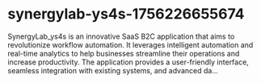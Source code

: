 # synergylab-ys4s-1756226655674
SynergyLab_ys4s is an innovative SaaS B2C application that aims to revolutionize workflow automation. It leverages intelligent automation and real-time analytics to help businesses streamline their operations and increase productivity. The application provides a user-friendly interface, seamless integration with existing systems, and advanced da...
